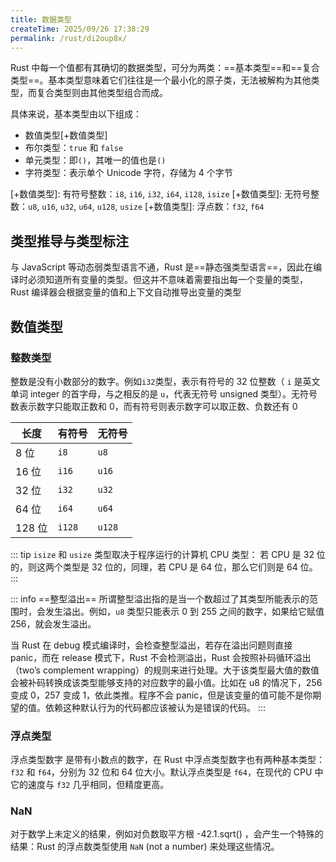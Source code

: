 ```yaml
---
title: 数据类型
createTime: 2025/09/26 17:38:29
permalink: /rust/di2oup8x/
---
```


Rust 中每一个值都有其确切的数据类型，可分为两类：==基本类型==和==复合类型==。基本类型意味着它们往往是一个最小化的原子类，无法被解构为其他类型，而复合类型则由其他类型组合而成。

具体来说，基本类型由以下组成：

- 数值类型[+数值类型]
- 布尔类型：`true` 和 `false`
- 单元类型：即`()`，其唯一的值也是`()`
- 字符类型：表示单个 Unicode 字符，存储为 4 个字节

[+数值类型]:
有符号整数：`i8`, `i16`, `i32`, `i64`, `i128`, `isize`
[+数值类型]:
无符号整数：`u8`, `u16`, `u32`, `u64`, `u128`, `usize`
[+数值类型]:
浮点数：`f32`, `f64`

## 类型推导与类型标注

与 JavaScript 等动态弱类型语言不通，Rust 是==静态强类型语言==，因此在编译时必须知道所有变量的类型。但这并不意味着需要指出每一个变量的类型，Rust 编译器会根据变量的值和上下文自动推导出变量的类型

## 数值类型

### 整数类型

整数是没有小数部分的数字。例如`i32`类型，表示有符号的 32 位整数（ `i` 是英文单词 integer 的首字母，与之相反的是 `u`，代表无符号 unsigned 类型）。无符号数表示数字只能取正数和 0，而有符号则表示数字可以取正数、负数还有 0

| 长度   | 有符号 | 无符号 |
| ------ | ------ | ------ |
| 8 位   | `i8`   | `u8`   |
| 16 位  | `i16`  | `u16`  |
| 32 位  | `i32`  | `u32`  |
| 64 位  | `i64`  | `u64`  |
| 128 位 | `i128` | `u128` |

::: tip
`isize` 和 `usize` 类型取决于程序运行的计算机 CPU 类型： 若 CPU 是 32 位的，则这两个类型是 32 位的，同理，若 CPU 是 64 位，那么它们则是 64 位。
:::

::: info ==整型溢出==
所谓整型溢出指的是当一个数超过了其类型所能表示的范围时，会发生溢出。例如，`u8` 类型只能表示 0 到 255 之间的数字，如果给它赋值 256，就会发生溢出。

当 Rust 在 debug 模式编译时，会检查整型溢出，若存在溢出问题则直接 panic，而在 release 模式下，Rust 不会检测溢出，Rust 会按照补码循环溢出（two’s complement wrapping）的规则来进行处理。大于该类型最大值的数值会被补码转换成该类型能够支持的对应数字的最小值。比如在 u8 的情况下，256 变成 0，257 变成 1，依此类推。程序不会 panic，但是该变量的值可能不是你期望的值。依赖这种默认行为的代码都应该被认为是错误的代码。
:::

### 浮点类型

浮点类型数字 是带有小数点的数字，在 Rust 中浮点类型数字也有两种基本类型： `f32` 和 `f64`，分别为 32 位和 64 位大小。默认浮点类型是 `f64`，在现代的 CPU 中它的速度与 `f32` 几乎相同，但精度更高。

### NaN

对于数学上未定义的结果，例如对负数取平方根 -42.1.sqrt() ，会产生一个特殊的结果：Rust 的浮点数类型使用 `NaN` (not a number) 来处理这些情况。
